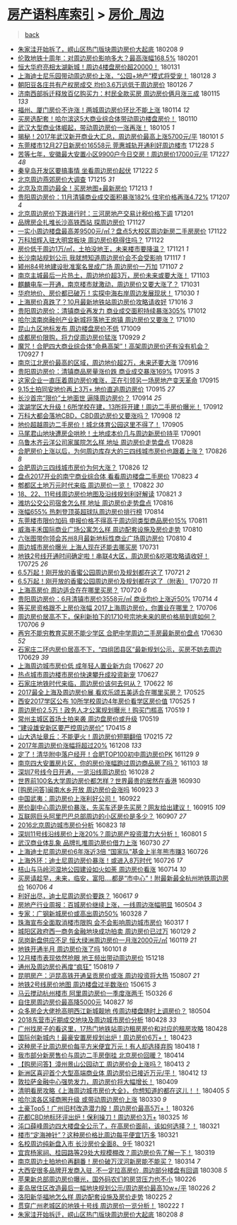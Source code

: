[房产语料库索引](../../README.md)  > [房价_周边](房价_周边.md)
====
> [back](../README.md)

- [朱家洼开始拆了，崂山区热门版块周边房价大起底](http://jkwz.applinzi.com/ittc/7067774830126826502.html#%E6%9C%B1%E5%AE%B6%E6%B4%BC%E5%BC%80%E5%A7%8B%E6%8B%86%E4%BA%86%EF%BC%8C%E5%B4%82%E5%B1%B1%E5%8C%BA%E7%83%AD%E9%97%A8%E7%89%88%E5%9D%97%E5%91%A8%E8%BE%B9%E6%88%BF%E4%BB%B7%E5%A4%A7%E8%B5%B7%E5%BA%95) 180208 *9* 
- [伦敦地铁十周年：对周边房价影响多大？最高涨幅168.5%](http://jkwz.applinzi.com/ittc/7065182352949380107.html#%E4%BC%A6%E6%95%A6%E5%9C%B0%E9%93%81%E5%8D%81%E5%91%A8%E5%B9%B4%EF%BC%9A%E5%AF%B9%E5%91%A8%E8%BE%B9%E6%88%BF%E4%BB%B7%E5%BD%B1%E5%93%8D%E5%A4%9A%E5%A4%A7%EF%BC%9F%E6%9C%80%E9%AB%98%E6%B6%A8%E5%B9%85168.5%25) 180201  
- [恒大华府亮相太湖新城！周边4楼盘房价超20000！](http://jkwz.applinzi.com/ittc/7064641438124344331.html#%E6%81%92%E5%A4%A7%E5%8D%8E%E5%BA%9C%E4%BA%AE%E7%9B%B8%E5%A4%AA%E6%B9%96%E6%96%B0%E5%9F%8E%EF%BC%81%E5%91%A8%E8%BE%B94%E6%A5%BC%E7%9B%98%E6%88%BF%E4%BB%B7%E8%B6%8520000%EF%BC%81) 180131  
- [上海迪士尼乐园带动周边房价上涨，“公园+地产”模式将受宠！](http://jkwz.applinzi.com/ittc/7063367913564537863.html#%E4%B8%8A%E6%B5%B7%E8%BF%AA%E5%A3%AB%E5%B0%BC%E4%B9%90%E5%9B%AD%E5%B8%A6%E5%8A%A8%E5%91%A8%E8%BE%B9%E6%88%BF%E4%BB%B7%E4%B8%8A%E6%B6%A8%EF%BC%8C%E2%80%9C%E5%85%AC%E5%9B%AD%2B%E5%9C%B0%E4%BA%A7%E2%80%9D%E6%A8%A1%E5%BC%8F%E5%B0%86%E5%8F%97%E5%AE%A0%EF%BC%81) 180128 *3* 
- [朝阳豆各庄共有产权房成交 均价3.6万远低于周边房价](http://jkwz.applinzi.com/ittc/7062826418608538630.html#%E6%9C%9D%E9%98%B3%E8%B1%86%E5%90%84%E5%BA%84%E5%85%B1%E6%9C%89%E4%BA%A7%E6%9D%83%E6%88%BF%E6%88%90%E4%BA%A4+%E5%9D%87%E4%BB%B73.6%E4%B8%87%E8%BF%9C%E4%BD%8E%E4%BA%8E%E5%91%A8%E8%BE%B9%E6%88%BF%E4%BB%B7) 180126 *7* 
- [济南西部拆迁释放百亿购买力：村民全款买房 周边房价俩月涨三成](http://jkwz.applinzi.com/ittc/7058826065428874246.html#%E6%B5%8E%E5%8D%97%E8%A5%BF%E9%83%A8%E6%8B%86%E8%BF%81%E9%87%8A%E6%94%BE%E7%99%BE%E4%BA%BF%E8%B4%AD%E4%B9%B0%E5%8A%9B%EF%BC%9A%E6%9D%91%E6%B0%91%E5%85%A8%E6%AC%BE%E4%B9%B0%E6%88%BF+%E5%91%A8%E8%BE%B9%E6%88%BF%E4%BB%B7%E4%BF%A9%E6%9C%88%E6%B6%A8%E4%B8%89%E6%88%90) 180115 *133* 
- [福州、厦门房价不许涨！两城周边房价环比不能上涨](http://jkwz.applinzi.com/ittc/7058358477380912135.html#%E7%A6%8F%E5%B7%9E%E3%80%81%E5%8E%A6%E9%97%A8%E6%88%BF%E4%BB%B7%E4%B8%8D%E8%AE%B8%E6%B6%A8%EF%BC%81%E4%B8%A4%E5%9F%8E%E5%91%A8%E8%BE%B9%E6%88%BF%E4%BB%B7%E7%8E%AF%E6%AF%94%E4%B8%8D%E8%83%BD%E4%B8%8A%E6%B6%A8) 180114 *12* 
- [买房选配套！哈尔滨这5大商业综合体带动周边楼盘房价！](http://jkwz.applinzi.com/ittc/7056864256081789959.html#%E4%B9%B0%E6%88%BF%E9%80%89%E9%85%8D%E5%A5%97%EF%BC%81%E5%93%88%E5%B0%94%E6%BB%A8%E8%BF%995%E5%A4%A7%E5%95%86%E4%B8%9A%E7%BB%BC%E5%90%88%E4%BD%93%E5%B8%A6%E5%8A%A8%E5%91%A8%E8%BE%B9%E6%A5%BC%E7%9B%98%E6%88%BF%E4%BB%B7%EF%BC%81) 180110  
- [武汉大型商业体崛起，带动周边房价一涨再涨！](http://jkwz.applinzi.com/ittc/7055108468782924810.html#%E6%AD%A6%E6%B1%89%E5%A4%A7%E5%9E%8B%E5%95%86%E4%B8%9A%E4%BD%93%E5%B4%9B%E8%B5%B7%EF%BC%8C%E5%B8%A6%E5%8A%A8%E5%91%A8%E8%BE%B9%E6%88%BF%E4%BB%B7%E4%B8%80%E6%B6%A8%E5%86%8D%E6%B6%A8%EF%BC%81) 180105 *1* 
- [揭秘！2017年武汉新开商业大汇总，周边房价最高上涨5700元/平](http://jkwz.applinzi.com/ittc/7053570187691820049.html#%E6%8F%AD%E7%A7%98%EF%BC%812017%E5%B9%B4%E6%AD%A6%E6%B1%89%E6%96%B0%E5%BC%80%E5%95%86%E4%B8%9A%E5%A4%A7%E6%B1%87%E6%80%BB%EF%BC%8C%E5%91%A8%E8%BE%B9%E6%88%BF%E4%BB%B7%E6%9C%80%E9%AB%98%E4%B8%8A%E6%B6%A85700%E5%85%83%2F%E5%B9%B3) 180101 *5* 
- [东莞楼市12月27日新房价16558元 莞惠城轨开通利好周边楼市](http://jkwz.applinzi.com/ittc/7052133119535088657.html#%E4%B8%9C%E8%8E%9E%E6%A5%BC%E5%B8%8212%E6%9C%8827%E6%97%A5%E6%96%B0%E6%88%BF%E4%BB%B716558%E5%85%83+%E8%8E%9E%E6%83%A0%E5%9F%8E%E8%BD%A8%E5%BC%80%E9%80%9A%E5%88%A9%E5%A5%BD%E5%91%A8%E8%BE%B9%E6%A5%BC%E5%B8%82) 171228 *5* 
- [苦等七年，安徽最大安置小区9900户今日交房！周边房价17000元/平](http://jkwz.applinzi.com/ittc/7051679584615924752.html#%E8%8B%A6%E7%AD%89%E4%B8%83%E5%B9%B4%EF%BC%8C%E5%AE%89%E5%BE%BD%E6%9C%80%E5%A4%A7%E5%AE%89%E7%BD%AE%E5%B0%8F%E5%8C%BA9900%E6%88%B7%E4%BB%8A%E6%97%A5%E4%BA%A4%E6%88%BF%EF%BC%81%E5%91%A8%E8%BE%B9%E6%88%BF%E4%BB%B717000%E5%85%83%2F%E5%B9%B3) 171227 *48* 
- [秦皇岛开发区要搞事情 坐看周边房价起伏](http://jkwz.applinzi.com/ittc/7049792211649053712.html#%E7%A7%A6%E7%9A%87%E5%B2%9B%E5%BC%80%E5%8F%91%E5%8C%BA%E8%A6%81%E6%90%9E%E4%BA%8B%E6%83%85+%E5%9D%90%E7%9C%8B%E5%91%A8%E8%BE%B9%E6%88%BF%E4%BB%B7%E8%B5%B7%E4%BC%8F) 171222 *5* 
- [北京周边燕郊房价大调查](http://jkwz.applinzi.com/ittc/7047398519399253009.html#%E5%8C%97%E4%BA%AC%E5%91%A8%E8%BE%B9%E7%87%95%E9%83%8A%E6%88%BF%E4%BB%B7%E5%A4%A7%E8%B0%83%E6%9F%A5) 171215 *31* 
- [北京及京周边最全！买房地图+最新房价](http://jkwz.applinzi.com/ittc/7046515519664948241.html#%E5%8C%97%E4%BA%AC%E5%8F%8A%E4%BA%AC%E5%91%A8%E8%BE%B9%E6%9C%80%E5%85%A8%EF%BC%81%E4%B9%B0%E6%88%BF%E5%9C%B0%E5%9B%BE%2B%E6%9C%80%E6%96%B0%E6%88%BF%E4%BB%B7) 171213 *1* 
- [贵阳周边房价：11月清镇商业成交面积暴涨182% 住宅价格再涨4.72%](http://jkwz.applinzi.com/ittc/7044366101201290257.html#%E8%B4%B5%E9%98%B3%E5%91%A8%E8%BE%B9%E6%88%BF%E4%BB%B7%EF%BC%9A11%E6%9C%88%E6%B8%85%E9%95%87%E5%95%86%E4%B8%9A%E6%88%90%E4%BA%A4%E9%9D%A2%E7%A7%AF%E6%9A%B4%E6%B6%A8182%25+%E4%BD%8F%E5%AE%85%E4%BB%B7%E6%A0%BC%E5%86%8D%E6%B6%A84.72%25) 171207 *4* 
- [北京周边房价下跌进行时：三河房地产交易计税价格下调](http://jkwz.applinzi.com/ittc/7042162800036676625.html#%E5%8C%97%E4%BA%AC%E5%91%A8%E8%BE%B9%E6%88%BF%E4%BB%B7%E4%B8%8B%E8%B7%8C%E8%BF%9B%E8%A1%8C%E6%97%B6%EF%BC%9A%E4%B8%89%E6%B2%B3%E6%88%BF%E5%9C%B0%E4%BA%A7%E4%BA%A4%E6%98%93%E8%AE%A1%E7%A8%8E%E4%BB%B7%E6%A0%BC%E4%B8%8B%E8%B0%83) 171201  
- [品牌房企扎堆长沙高铁西站 探周边房价](http://jkwz.applinzi.com/ittc/7040404806223528976.html#%E5%93%81%E7%89%8C%E6%88%BF%E4%BC%81%E6%89%8E%E5%A0%86%E9%95%BF%E6%B2%99%E9%AB%98%E9%93%81%E8%A5%BF%E7%AB%99+%E6%8E%A2%E5%91%A8%E8%BE%B9%E6%88%BF%E4%BB%B7) 171127  
- [一实小周边楼盘最高差9500元/㎡？盘点5大校区周边新房二手房房价](http://jkwz.applinzi.com/ittc/7038685622217212945.html#%E4%B8%80%E5%AE%9E%E5%B0%8F%E5%91%A8%E8%BE%B9%E6%A5%BC%E7%9B%98%E6%9C%80%E9%AB%98%E5%B7%AE9500%E5%85%83%2F%E3%8E%A1%EF%BC%9F%E7%9B%98%E7%82%B95%E5%A4%A7%E6%A0%A1%E5%8C%BA%E5%91%A8%E8%BE%B9%E6%96%B0%E6%88%BF%E4%BA%8C%E6%89%8B%E6%88%BF%E6%88%BF%E4%BB%B7) 171122  
- [万科旭辉入驻大明宫板块 周边房价稳得住吗？](http://jkwz.applinzi.com/ittc/7038550114015118353.html#%E4%B8%87%E7%A7%91%E6%97%AD%E8%BE%89%E5%85%A5%E9%A9%BB%E5%A4%A7%E6%98%8E%E5%AE%AB%E6%9D%BF%E5%9D%97+%E5%91%A8%E8%BE%B9%E6%88%BF%E4%BB%B7%E7%A8%B3%E5%BE%97%E4%BD%8F%E5%90%97%EF%BC%9F) 171122  
- [房价低于周边1万/㎡，土拍没地王，未来楼市要降温？](http://jkwz.applinzi.com/ittc/7038333739883562000.html#%E6%88%BF%E4%BB%B7%E4%BD%8E%E4%BA%8E%E5%91%A8%E8%BE%B91%E4%B8%87%2F%E3%8E%A1%EF%BC%8C%E5%9C%9F%E6%8B%8D%E6%B2%A1%E5%9C%B0%E7%8E%8B%EF%BC%8C%E6%9C%AA%E6%9D%A5%E6%A5%BC%E5%B8%82%E8%A6%81%E9%99%8D%E6%B8%A9%EF%BC%9F) 171121 *1* 
- [长沙南站规划公示 我就想知道周边房价会不会受影响](http://jkwz.applinzi.com/ittc/7036935101374530576.html#%E9%95%BF%E6%B2%99%E5%8D%97%E7%AB%99%E8%A7%84%E5%88%92%E5%85%AC%E7%A4%BA+%E6%88%91%E5%B0%B1%E6%83%B3%E7%9F%A5%E9%81%93%E5%91%A8%E8%BE%B9%E6%88%BF%E4%BB%B7%E4%BC%9A%E4%B8%8D%E4%BC%9A%E5%8F%97%E5%BD%B1%E5%93%8D) 171117 *1* 
- [颍州84号地建设批准案名昱成广场 周边房价一万加](http://jkwz.applinzi.com/ittc/7033124498927256593.html#%E9%A2%8D%E5%B7%9E84%E5%8F%B7%E5%9C%B0%E5%BB%BA%E8%AE%BE%E6%89%B9%E5%87%86%E6%A1%88%E5%90%8D%E6%98%B1%E6%88%90%E5%B9%BF%E5%9C%BA+%E5%91%A8%E8%BE%B9%E6%88%BF%E4%BB%B7%E4%B8%80%E4%B8%87%E5%8A%A0) 171107 *2* 
- [南京主城最后一片热土，周边地价超3万，房价未来或要大涨！](http://jkwz.applinzi.com/ittc/7031387854507344912.html#%E5%8D%97%E4%BA%AC%E4%B8%BB%E5%9F%8E%E6%9C%80%E5%90%8E%E4%B8%80%E7%89%87%E7%83%AD%E5%9C%9F%EF%BC%8C%E5%91%A8%E8%BE%B9%E5%9C%B0%E4%BB%B7%E8%B6%853%E4%B8%87%EF%BC%8C%E6%88%BF%E4%BB%B7%E6%9C%AA%E6%9D%A5%E6%88%96%E8%A6%81%E5%A4%A7%E6%B6%A8%EF%BC%81) 171103  
- [麒麟电车一开通，南京楼市就激动，周边房价又要大涨了？](http://jkwz.applinzi.com/ittc/7030554858258695184.html#%E9%BA%92%E9%BA%9F%E7%94%B5%E8%BD%A6%E4%B8%80%E5%BC%80%E9%80%9A%EF%BC%8C%E5%8D%97%E4%BA%AC%E6%A5%BC%E5%B8%82%E5%B0%B1%E6%BF%80%E5%8A%A8%EF%BC%8C%E5%91%A8%E8%BE%B9%E6%88%BF%E4%BB%B7%E5%8F%88%E8%A6%81%E5%A4%A7%E6%B6%A8%E4%BA%86%EF%BC%9F) 171031  
- [华府地价、房价都已破万！实探中海右岸周边发展现状！](http://jkwz.applinzi.com/ittc/7030326661243995152.html#%E5%8D%8E%E5%BA%9C%E5%9C%B0%E4%BB%B7%E3%80%81%E6%88%BF%E4%BB%B7%E9%83%BD%E5%B7%B2%E7%A0%B4%E4%B8%87%EF%BC%81%E5%AE%9E%E6%8E%A2%E4%B8%AD%E6%B5%B7%E5%8F%B3%E5%B2%B8%E5%91%A8%E8%BE%B9%E5%8F%91%E5%B1%95%E7%8E%B0%E7%8A%B6%EF%BC%81) 171030 *1* 
- [上海房价真跌了？10月最新地铁站周边房价攻略请收好](http://jkwz.applinzi.com/ittc/7025015584717276176.html#%E4%B8%8A%E6%B5%B7%E6%88%BF%E4%BB%B7%E7%9C%9F%E8%B7%8C%E4%BA%86%EF%BC%9F10%E6%9C%88%E6%9C%80%E6%96%B0%E5%9C%B0%E9%93%81%E7%AB%99%E5%91%A8%E8%BE%B9%E6%88%BF%E4%BB%B7%E6%94%BB%E7%95%A5%E8%AF%B7%E6%94%B6%E5%A5%BD) 171016 *3* 
- [贵阳周边房价：清镇商业再发力 商业成交面积持续暴涨305%](http://jkwz.applinzi.com/ittc/7023590643069355025.html#%E8%B4%B5%E9%98%B3%E5%91%A8%E8%BE%B9%E6%88%BF%E4%BB%B7%EF%BC%9A%E6%B8%85%E9%95%87%E5%95%86%E4%B8%9A%E5%86%8D%E5%8F%91%E5%8A%9B+%E5%95%86%E4%B8%9A%E6%88%90%E4%BA%A4%E9%9D%A2%E7%A7%AF%E6%8C%81%E7%BB%AD%E6%9A%B4%E6%B6%A8305%25) 171012  
- [哈尔滨南岗融创产业新城将落地王岗镇 周边房价又要涨？](http://jkwz.applinzi.com/ittc/7022701353187673105.html#%E5%93%88%E5%B0%94%E6%BB%A8%E5%8D%97%E5%B2%97%E8%9E%8D%E5%88%9B%E4%BA%A7%E4%B8%9A%E6%96%B0%E5%9F%8E%E5%B0%86%E8%90%BD%E5%9C%B0%E7%8E%8B%E5%B2%97%E9%95%87+%E5%91%A8%E8%BE%B9%E6%88%BF%E4%BB%B7%E5%8F%88%E8%A6%81%E6%B6%A8%EF%BC%9F) 171010  
- [昆山九区地标发布 周边楼盘房价不低](http://jkwz.applinzi.com/ittc/7022381592323032081.html#%E6%98%86%E5%B1%B1%E4%B9%9D%E5%8C%BA%E5%9C%B0%E6%A0%87%E5%8F%91%E5%B8%83+%E5%91%A8%E8%BE%B9%E6%A5%BC%E7%9B%98%E6%88%BF%E4%BB%B7%E4%B8%8D%E4%BD%8E) 171009  
- [成都房价限购，将力促周边房价猛涨](http://jkwz.applinzi.com/ittc/7018730683114193937.html#%E6%88%90%E9%83%BD%E6%88%BF%E4%BB%B7%E9%99%90%E8%B4%AD%EF%BC%8C%E5%B0%86%E5%8A%9B%E4%BF%83%E5%91%A8%E8%BE%B9%E6%88%BF%E4%BB%B7%E7%8C%9B%E6%B6%A8) 170929 *2* 
- [魔咒！合肥四大商业综合体“命悬高架”！高架周边房价还有没有机会？](http://jkwz.applinzi.com/ittc/7017930069803271185.html#%E9%AD%94%E5%92%92%EF%BC%81%E5%90%88%E8%82%A5%E5%9B%9B%E5%A4%A7%E5%95%86%E4%B8%9A%E7%BB%BC%E5%90%88%E4%BD%93%E2%80%9C%E5%91%BD%E6%82%AC%E9%AB%98%E6%9E%B6%E2%80%9D%EF%BC%81%E9%AB%98%E6%9E%B6%E5%91%A8%E8%BE%B9%E6%88%BF%E4%BB%B7%E8%BF%98%E6%9C%89%E6%B2%A1%E6%9C%89%E6%9C%BA%E4%BC%9A%EF%BC%9F) 170927 *1* 
- [南京江北房价最高的区域，周边地价超2万，未来还要大涨](http://jkwz.applinzi.com/ittc/7013230225813668625.html#%E5%8D%97%E4%BA%AC%E6%B1%9F%E5%8C%97%E6%88%BF%E4%BB%B7%E6%9C%80%E9%AB%98%E7%9A%84%E5%8C%BA%E5%9F%9F%EF%BC%8C%E5%91%A8%E8%BE%B9%E5%9C%B0%E4%BB%B7%E8%B6%852%E4%B8%87%EF%BC%8C%E6%9C%AA%E6%9D%A5%E8%BF%98%E8%A6%81%E5%A4%A7%E6%B6%A8) 170916  
- [贵阳周边房价：清镇商品房量涨价跌 商业成交暴涨169%](http://jkwz.applinzi.com/ittc/7013581913711969297.html#%E8%B4%B5%E9%98%B3%E5%91%A8%E8%BE%B9%E6%88%BF%E4%BB%B7%EF%BC%9A%E6%B8%85%E9%95%87%E5%95%86%E5%93%81%E6%88%BF%E9%87%8F%E6%B6%A8%E4%BB%B7%E8%B7%8C+%E5%95%86%E4%B8%9A%E6%88%90%E4%BA%A4%E6%9A%B4%E6%B6%A8169%25) 170915 *3* 
- [这家企业一直压着周边房价难涨，正在引领另一场房地产变天革命](http://jkwz.applinzi.com/ittc/7013568582418694928.html#%E8%BF%99%E5%AE%B6%E4%BC%81%E4%B8%9A%E4%B8%80%E7%9B%B4%E5%8E%8B%E7%9D%80%E5%91%A8%E8%BE%B9%E6%88%BF%E4%BB%B7%E9%9A%BE%E6%B6%A8%EF%BC%8C%E6%AD%A3%E5%9C%A8%E5%BC%95%E9%A2%86%E5%8F%A6%E4%B8%80%E5%9C%BA%E6%88%BF%E5%9C%B0%E4%BA%A7%E5%8F%98%E5%A4%A9%E9%9D%A9%E5%91%BD) 170915  
- [9.15土拍同安地价再上3万+ 地价直追周边房价](http://jkwz.applinzi.com/ittc/7013489126530352144.html#9.15%E5%9C%9F%E6%8B%8D%E5%90%8C%E5%AE%89%E5%9C%B0%E4%BB%B7%E5%86%8D%E4%B8%8A3%E4%B8%87%2B+%E5%9C%B0%E4%BB%B7%E7%9B%B4%E8%BF%BD%E5%91%A8%E8%BE%B9%E6%88%BF%E4%BB%B7) 170915 *27* 
- [长沙首宗“限价”土地面世 逼降周边房价？](http://jkwz.applinzi.com/ittc/7013111870343611408.html#%E9%95%BF%E6%B2%99%E9%A6%96%E5%AE%97%E2%80%9C%E9%99%90%E4%BB%B7%E2%80%9D%E5%9C%9F%E5%9C%B0%E9%9D%A2%E4%B8%96+%E9%80%BC%E9%99%8D%E5%91%A8%E8%BE%B9%E6%88%BF%E4%BB%B7%EF%BC%9F) 170914 *25* 
- [滨湖学区大升级！6所学校在建，13所将开建！周边二手房价曝光！](http://jkwz.applinzi.com/ittc/7012536863016092432.html#%E6%BB%A8%E6%B9%96%E5%AD%A6%E5%8C%BA%E5%A4%A7%E5%8D%87%E7%BA%A7%EF%BC%816%E6%89%80%E5%AD%A6%E6%A0%A1%E5%9C%A8%E5%BB%BA%EF%BC%8C13%E6%89%80%E5%B0%86%E5%BC%80%E5%BB%BA%EF%BC%81%E5%91%A8%E8%BE%B9%E4%BA%8C%E6%89%8B%E6%88%BF%E4%BB%B7%E6%9B%9D%E5%85%89%EF%BC%81) 170912  
- [万科大都会落地CBD，CBD周边房价又要涨吗？](http://jkwz.applinzi.com/ittc/7010857582003225617.html#%E4%B8%87%E7%A7%91%E5%A4%A7%E9%83%BD%E4%BC%9A%E8%90%BD%E5%9C%B0CBD%EF%BC%8CCBD%E5%91%A8%E8%BE%B9%E6%88%BF%E4%BB%B7%E5%8F%88%E8%A6%81%E6%B6%A8%E5%90%97%EF%BC%9F) 170908 *12* 
- [地价超越周边二手房价！城北体育公园这里不得了！](http://jkwz.applinzi.com/ittc/7009771796746994705.html#%E5%9C%B0%E4%BB%B7%E8%B6%85%E8%B6%8A%E5%91%A8%E8%BE%B9%E4%BA%8C%E6%89%8B%E6%88%BF%E4%BB%B7%EF%BC%81%E5%9F%8E%E5%8C%97%E4%BD%93%E8%82%B2%E5%85%AC%E5%9B%AD%E8%BF%99%E9%87%8C%E4%B8%8D%E5%BE%97%E4%BA%86%EF%BC%81) 170905  
- [马尾君山地块遭房企哄抢！土地成本价几与周边新房价持平](http://jkwz.applinzi.com/ittc/7008369873292624912.html#%E9%A9%AC%E5%B0%BE%E5%90%9B%E5%B1%B1%E5%9C%B0%E5%9D%97%E9%81%AD%E6%88%BF%E4%BC%81%E5%93%84%E6%8A%A2%EF%BC%81%E5%9C%9F%E5%9C%B0%E6%88%90%E6%9C%AC%E4%BB%B7%E5%87%A0%E4%B8%8E%E5%91%A8%E8%BE%B9%E6%96%B0%E6%88%BF%E4%BB%B7%E6%8C%81%E5%B9%B3) 170901  
- [乌鲁木齐云洋公司家属院怎么样 地址 周边房价走势盘点](http://jkwz.applinzi.com/ittc/7006782693340349457.html#%E4%B9%8C%E9%B2%81%E6%9C%A8%E9%BD%90%E4%BA%91%E6%B4%8B%E5%85%AC%E5%8F%B8%E5%AE%B6%E5%B1%9E%E9%99%A2%E6%80%8E%E4%B9%88%E6%A0%B7+%E5%9C%B0%E5%9D%80+%E5%91%A8%E8%BE%B9%E6%88%BF%E4%BB%B7%E8%B5%B0%E5%8A%BF%E7%9B%98%E7%82%B9) 170828  
- [合肥房价上涨以后，为何周边库存大的三四线城市房价也跟着上涨？](http://jkwz.applinzi.com/ittc/7006155232265110545.html#%E5%90%88%E8%82%A5%E6%88%BF%E4%BB%B7%E4%B8%8A%E6%B6%A8%E4%BB%A5%E5%90%8E%EF%BC%8C%E4%B8%BA%E4%BD%95%E5%91%A8%E8%BE%B9%E5%BA%93%E5%AD%98%E5%A4%A7%E7%9A%84%E4%B8%89%E5%9B%9B%E7%BA%BF%E5%9F%8E%E5%B8%82%E6%88%BF%E4%BB%B7%E4%B9%9F%E8%B7%9F%E7%9D%80%E4%B8%8A%E6%B6%A8%EF%BC%9F) 170826 *8* 
- [合肥周边三四线城市房价为何大涨？](http://jkwz.applinzi.com/ittc/7006155232223167505.html#%E5%90%88%E8%82%A5%E5%91%A8%E8%BE%B9%E4%B8%89%E5%9B%9B%E7%BA%BF%E5%9F%8E%E5%B8%82%E6%88%BF%E4%BB%B7%E4%B8%BA%E4%BD%95%E5%A4%A7%E6%B6%A8%EF%BC%9F) 170826 *12* 
- [盘点2017开业的南宁商业综合体 看看周边楼盘二手房价](http://jkwz.applinzi.com/ittc/7005038913331397648.html#%E7%9B%98%E7%82%B92017%E5%BC%80%E4%B8%9A%E7%9A%84%E5%8D%97%E5%AE%81%E5%95%86%E4%B8%9A%E7%BB%BC%E5%90%88%E4%BD%93+%E7%9C%8B%E7%9C%8B%E5%91%A8%E8%BE%B9%E6%A5%BC%E7%9B%98%E4%BA%8C%E6%89%8B%E6%88%BF%E4%BB%B7) 170823 *4* 
- [郫都区土地万元时代来临 周边房价一览！](http://jkwz.applinzi.com/ittc/7004653666240562193.html#%E9%83%AB%E9%83%BD%E5%8C%BA%E5%9C%9F%E5%9C%B0%E4%B8%87%E5%85%83%E6%97%B6%E4%BB%A3%E6%9D%A5%E4%B8%B4+%E5%91%A8%E8%BE%B9%E6%88%BF%E4%BB%B7%E4%B8%80%E8%A7%88%EF%BC%81) 170822 *30* 
- [18、22、11号线周边房价地图及沿线规划利好解读](http://jkwz.applinzi.com/ittc/7004187730362500112.html#18%E3%80%8122%E3%80%8111%E5%8F%B7%E7%BA%BF%E5%91%A8%E8%BE%B9%E6%88%BF%E4%BB%B7%E5%9C%B0%E5%9B%BE%E5%8F%8A%E6%B2%BF%E7%BA%BF%E8%A7%84%E5%88%92%E5%88%A9%E5%A5%BD%E8%A7%A3%E8%AF%BB) 170821 *3* 
- [潍坊公交公司宿舍怎么样 地址 周边房价走势盘点](http://jkwz.applinzi.com/ittc/7002426840881562641.html#%E6%BD%8D%E5%9D%8A%E5%85%AC%E4%BA%A4%E5%85%AC%E5%8F%B8%E5%AE%BF%E8%88%8D%E6%80%8E%E4%B9%88%E6%A0%B7+%E5%9C%B0%E5%9D%80+%E5%91%A8%E8%BE%B9%E6%88%BF%E4%BB%B7%E8%B5%B0%E5%8A%BF%E7%9B%98%E7%82%B9) 170816  
- [涨幅655% 热刺登顶英超球队周边房价排行榜](http://jkwz.applinzi.com/ittc/7001749638397559825.html#%E6%B6%A8%E5%B9%85655%25+%E7%83%AD%E5%88%BA%E7%99%BB%E9%A1%B6%E8%8B%B1%E8%B6%85%E7%90%83%E9%98%9F%E5%91%A8%E8%BE%B9%E6%88%BF%E4%BB%B7%E6%8E%92%E8%A1%8C%E6%A6%9C) 170814  
- [东莞楼市限价加码 申报价格不得高于周边同类型商品房价15%](http://jkwz.applinzi.com/ittc/7000572525069992977.html#%E4%B8%9C%E8%8E%9E%E6%A5%BC%E5%B8%82%E9%99%90%E4%BB%B7%E5%8A%A0%E7%A0%81+%E7%94%B3%E6%8A%A5%E4%BB%B7%E6%A0%BC%E4%B8%8D%E5%BE%97%E9%AB%98%E4%BA%8E%E5%91%A8%E8%BE%B9%E5%90%8C%E7%B1%BB%E5%9E%8B%E5%95%86%E5%93%81%E6%88%BF%E4%BB%B715%25) 170811  
- [威海丰禾国际商业广场公寓怎么样 周边配套设施及房价走势](http://jkwz.applinzi.com/ittc/7000104795745289233.html#%E5%A8%81%E6%B5%B7%E4%B8%B0%E7%A6%BE%E5%9B%BD%E9%99%85%E5%95%86%E4%B8%9A%E5%B9%BF%E5%9C%BA%E5%85%AC%E5%AF%93%E6%80%8E%E4%B9%88%E6%A0%B7+%E5%91%A8%E8%BE%B9%E9%85%8D%E5%A5%97%E8%AE%BE%E6%96%BD%E5%8F%8A%E6%88%BF%E4%BB%B7%E8%B5%B0%E5%8A%BF) 170810  
- [六张图带你领会苏州8月最新地标性商业广场周边房价](http://jkwz.applinzi.com/ittc/7000065016064377872.html#%E5%85%AD%E5%BC%A0%E5%9B%BE%E5%B8%A6%E4%BD%A0%E9%A2%86%E4%BC%9A%E8%8B%8F%E5%B7%9E8%E6%9C%88%E6%9C%80%E6%96%B0%E5%9C%B0%E6%A0%87%E6%80%A7%E5%95%86%E4%B8%9A%E5%B9%BF%E5%9C%BA%E5%91%A8%E8%BE%B9%E6%88%BF%E4%BB%B7) 170810 *4* 
- [周边城市房价曝光 上海人现在还能去哪买房](http://jkwz.applinzi.com/ittc/6996393682172118032.html#%E5%91%A8%E8%BE%B9%E5%9F%8E%E5%B8%82%E6%88%BF%E4%BB%B7%E6%9B%9D%E5%85%89+%E4%B8%8A%E6%B5%B7%E4%BA%BA%E7%8E%B0%E5%9C%A8%E8%BF%98%E8%83%BD%E5%8E%BB%E5%93%AA%E4%B9%B0%E6%88%BF) 170731  
- [地铁2号线开通时间确定啦！串联4大区，周边房价&amp;吃喝攻略请收好！](http://jkwz.applinzi.com/ittc/6994237754148652048.html#%E5%9C%B0%E9%93%812%E5%8F%B7%E7%BA%BF%E5%BC%80%E9%80%9A%E6%97%B6%E9%97%B4%E7%A1%AE%E5%AE%9A%E5%95%A6%EF%BC%81%E4%B8%B2%E8%81%944%E5%A4%A7%E5%8C%BA%EF%BC%8C%E5%91%A8%E8%BE%B9%E6%88%BF%E4%BB%B7%26amp%3B%E5%90%83%E5%96%9D%E6%94%BB%E7%95%A5%E8%AF%B7%E6%94%B6%E5%A5%BD%EF%BC%81) 170725 *26* 
- [6.5万起！刚开放的香蜜公园周边房价及规划都在这了](http://jkwz.applinzi.com/ittc/6992648719303181329.html#6.5%E4%B8%87%E8%B5%B7%EF%BC%81%E5%88%9A%E5%BC%80%E6%94%BE%E7%9A%84%E9%A6%99%E8%9C%9C%E5%85%AC%E5%9B%AD%E5%91%A8%E8%BE%B9%E6%88%BF%E4%BB%B7%E5%8F%8A%E8%A7%84%E5%88%92%E9%83%BD%E5%9C%A8%E8%BF%99%E4%BA%86) 170721 *2* 
- [6.5万起！刚开放的香蜜公园周边房价及规划都在这了（附表）](http://jkwz.applinzi.com/ittc/6992410234621264912.html#6.5%E4%B8%87%E8%B5%B7%EF%BC%81%E5%88%9A%E5%BC%80%E6%94%BE%E7%9A%84%E9%A6%99%E8%9C%9C%E5%85%AC%E5%9B%AD%E5%91%A8%E8%BE%B9%E6%88%BF%E4%BB%B7%E5%8F%8A%E8%A7%84%E5%88%92%E9%83%BD%E5%9C%A8%E8%BF%99%E4%BA%86%EF%BC%88%E9%99%84%E8%A1%A8%EF%BC%89) 170720 *11* 
- [上海高房价 周边适合在在哪里买房？](http://jkwz.applinzi.com/ittc/6992388991507498000.html#%E4%B8%8A%E6%B5%B7%E9%AB%98%E6%88%BF%E4%BB%B7+%E5%91%A8%E8%BE%B9%E9%80%82%E5%90%88%E5%9C%A8%E5%9C%A8%E5%93%AA%E9%87%8C%E4%B9%B0%E6%88%BF%EF%BC%9F) 170720 *6* 
- [贵阳周边房价：6月清镇市房价3558元/㎡ 商业均价上涨近50%](http://jkwz.applinzi.com/ittc/6990202284326519825.html#%E8%B4%B5%E9%98%B3%E5%91%A8%E8%BE%B9%E6%88%BF%E4%BB%B7%EF%BC%9A6%E6%9C%88%E6%B8%85%E9%95%87%E5%B8%82%E6%88%BF%E4%BB%B73558%E5%85%83%2F%E3%8E%A1+%E5%95%86%E4%B8%9A%E5%9D%87%E4%BB%B7%E4%B8%8A%E6%B6%A8%E8%BF%9150%25) 170714 *4* 
- [等买房资格跟不上房价涨幅 2017上海周边房价，你置业在哪里？](http://jkwz.applinzi.com/ittc/6987205598650041348.html#%E7%AD%89%E4%B9%B0%E6%88%BF%E8%B5%84%E6%A0%BC%E8%B7%9F%E4%B8%8D%E4%B8%8A%E6%88%BF%E4%BB%B7%E6%B6%A8%E5%B9%85+2017%E4%B8%8A%E6%B5%B7%E5%91%A8%E8%BE%B9%E6%88%BF%E4%BB%B7%EF%BC%8C%E4%BD%A0%E7%BD%AE%E4%B8%9A%E5%9C%A8%E5%93%AA%E9%87%8C%EF%BC%9F) 170706  
- [周边房价居高不下，保利新拍下的1710号宗地未来的房价格局到底如何？](http://jkwz.applinzi.com/ittc/6987144083284689925.html#%E5%91%A8%E8%BE%B9%E6%88%BF%E4%BB%B7%E5%B1%85%E9%AB%98%E4%B8%8D%E4%B8%8B%EF%BC%8C%E4%BF%9D%E5%88%A9%E6%96%B0%E6%8B%8D%E4%B8%8B%E7%9A%841710%E5%8F%B7%E5%AE%97%E5%9C%B0%E6%9C%AA%E6%9D%A5%E7%9A%84%E6%88%BF%E4%BB%B7%E6%A0%BC%E5%B1%80%E5%88%B0%E5%BA%95%E5%A6%82%E4%BD%95%EF%BC%9F) 170706 *9* 
- [再穷不能穷教育买房不能少学区 合肥中学周边二手房最新房价盘点](http://jkwz.applinzi.com/ittc/6985007510061581317.html#%E5%86%8D%E7%A9%B7%E4%B8%8D%E8%83%BD%E7%A9%B7%E6%95%99%E8%82%B2%E4%B9%B0%E6%88%BF%E4%B8%8D%E8%83%BD%E5%B0%91%E5%AD%A6%E5%8C%BA+%E5%90%88%E8%82%A5%E4%B8%AD%E5%AD%A6%E5%91%A8%E8%BE%B9%E4%BA%8C%E6%89%8B%E6%88%BF%E6%9C%80%E6%96%B0%E6%88%BF%E4%BB%B7%E7%9B%98%E7%82%B9) 170630 *52* 
- [石家庄二环内房价居高不下，“四组团县区”最新规划公示，买房不妨去周边](http://jkwz.applinzi.com/ittc/6984524784367830020.html#%E7%9F%B3%E5%AE%B6%E5%BA%84%E4%BA%8C%E7%8E%AF%E5%86%85%E6%88%BF%E4%BB%B7%E5%B1%85%E9%AB%98%E4%B8%8D%E4%B8%8B%EF%BC%8C%E2%80%9C%E5%9B%9B%E7%BB%84%E5%9B%A2%E5%8E%BF%E5%8C%BA%E2%80%9D%E6%9C%80%E6%96%B0%E8%A7%84%E5%88%92%E5%85%AC%E7%A4%BA%EF%BC%8C%E4%B9%B0%E6%88%BF%E4%B8%8D%E5%A6%A8%E5%8E%BB%E5%91%A8%E8%BE%B9) 170629 *39* 
- [上海周边城市房价低 成年轻人置业新方向](http://jkwz.applinzi.com/ittc/6983875730604557316.html#%E4%B8%8A%E6%B5%B7%E5%91%A8%E8%BE%B9%E5%9F%8E%E5%B8%82%E6%88%BF%E4%BB%B7%E4%BD%8E+%E6%88%90%E5%B9%B4%E8%BD%BB%E4%BA%BA%E7%BD%AE%E4%B8%9A%E6%96%B0%E6%96%B9%E5%90%91) 170627 *20* 
- [热点城市周边楼市房价快速攀升成投资新宠](http://jkwz.applinzi.com/ittc/6983757404742108165.html#%E7%83%AD%E7%82%B9%E5%9F%8E%E5%B8%82%E5%91%A8%E8%BE%B9%E6%A5%BC%E5%B8%82%E6%88%BF%E4%BB%B7%E5%BF%AB%E9%80%9F%E6%94%80%E5%8D%87%E6%88%90%E6%8A%95%E8%B5%84%E6%96%B0%E5%AE%A0) 170627  
- [石家庄地铁时代来临，周边房价该何去何从？](http://jkwz.applinzi.com/ittc/6981920379151844357.html#%E7%9F%B3%E5%AE%B6%E5%BA%84%E5%9C%B0%E9%93%81%E6%97%B6%E4%BB%A3%E6%9D%A5%E4%B8%B4%EF%BC%8C%E5%91%A8%E8%BE%B9%E6%88%BF%E4%BB%B7%E8%AF%A5%E4%BD%95%E5%8E%BB%E4%BD%95%E4%BB%8E%EF%BC%9F) 170622 *16* 
- [2017最全上海及周边房价展 看欢乐颂五美适合在哪里买房？](http://jkwz.applinzi.com/ittc/6971565655026304004.html#2017%E6%9C%80%E5%85%A8%E4%B8%8A%E6%B5%B7%E5%8F%8A%E5%91%A8%E8%BE%B9%E6%88%BF%E4%BB%B7%E5%B1%95+%E7%9C%8B%E6%AC%A2%E4%B9%90%E9%A2%82%E4%BA%94%E7%BE%8E%E9%80%82%E5%90%88%E5%9C%A8%E5%93%AA%E9%87%8C%E4%B9%B0%E6%88%BF%EF%BC%9F) 170525  
- [西安2017学区公布 10所学校周边4年房价看学区房价值](http://jkwz.applinzi.com/ittc/6971527466119070724.html#%E8%A5%BF%E5%AE%892017%E5%AD%A6%E5%8C%BA%E5%85%AC%E5%B8%83+10%E6%89%80%E5%AD%A6%E6%A0%A1%E5%91%A8%E8%BE%B94%E5%B9%B4%E6%88%BF%E4%BB%B7%E7%9C%8B%E5%AD%A6%E5%8C%BA%E6%88%BF%E4%BB%B7%E5%80%BC) 170525 *1* 
- [周边房价2.5万！政务人才公寓规划曝光！购买门槛高](http://jkwz.applinzi.com/ittc/6969444984129324036.html#%E5%91%A8%E8%BE%B9%E6%88%BF%E4%BB%B72.5%E4%B8%87%EF%BC%81%E6%94%BF%E5%8A%A1%E4%BA%BA%E6%89%8D%E5%85%AC%E5%AF%93%E8%A7%84%E5%88%92%E6%9B%9D%E5%85%89%EF%BC%81%E8%B4%AD%E4%B9%B0%E9%97%A8%E6%A7%9B%E9%AB%98) 170519 *1* 
- [常州主城区首场土拍来袭 周边盘房价或升级](http://jkwz.applinzi.com/ittc/6969378569376498693.html#%E5%B8%B8%E5%B7%9E%E4%B8%BB%E5%9F%8E%E5%8C%BA%E9%A6%96%E5%9C%BA%E5%9C%9F%E6%8B%8D%E6%9D%A5%E8%A2%AD+%E5%91%A8%E8%BE%B9%E7%9B%98%E6%88%BF%E4%BB%B7%E6%88%96%E5%8D%87%E7%BA%A7) 170519  
- [“建设雄安新区要严控周边房价”](http://jkwz.applinzi.com/ittc/6956580337617470468.html#%E2%80%9C%E5%BB%BA%E8%AE%BE%E9%9B%84%E5%AE%89%E6%96%B0%E5%8C%BA%E8%A6%81%E4%B8%A5%E6%8E%A7%E5%91%A8%E8%BE%B9%E6%88%BF%E4%BB%B7%E2%80%9D) 170415 *8* 
- [山大选址章丘：不能更火！周边房价短期翻倍](http://jkwz.applinzi.com/ittc/6934942156665127941.html#%E5%B1%B1%E5%A4%A7%E9%80%89%E5%9D%80%E7%AB%A0%E4%B8%98%EF%BC%9A%E4%B8%8D%E8%83%BD%E6%9B%B4%E7%81%AB%EF%BC%81%E5%91%A8%E8%BE%B9%E6%88%BF%E4%BB%B7%E7%9F%AD%E6%9C%9F%E7%BF%BB%E5%80%8D) 170215 *72* 
- [2017年周边房价涨幅将超过20%](http://jkwz.applinzi.com/ittc/6909328321799521285.html#2017%E5%B9%B4%E5%91%A8%E8%BE%B9%E6%88%BF%E4%BB%B7%E6%B6%A8%E5%B9%85%E5%B0%86%E8%B6%85%E8%BF%8720%25) 161208 *133* 
- [定了！清华附中落户经开！合肥TOP100初中周边房价PK](http://jkwz.applinzi.com/ittc/6905997522450777093.html#%E5%AE%9A%E4%BA%86%EF%BC%81%E6%B8%85%E5%8D%8E%E9%99%84%E4%B8%AD%E8%90%BD%E6%88%B7%E7%BB%8F%E5%BC%80%EF%BC%81%E5%90%88%E8%82%A5TOP100%E5%88%9D%E4%B8%AD%E5%91%A8%E8%BE%B9%E6%88%BF%E4%BB%B7PK) 161129 *9* 
- [南京四大安置房片区，你的房价涨幅跑过周边商品房了吗？](http://jkwz.applinzi.com/ittc/6896195491544433668.html#%E5%8D%97%E4%BA%AC%E5%9B%9B%E5%A4%A7%E5%AE%89%E7%BD%AE%E6%88%BF%E7%89%87%E5%8C%BA%EF%BC%8C%E4%BD%A0%E7%9A%84%E6%88%BF%E4%BB%B7%E6%B6%A8%E5%B9%85%E8%B7%91%E8%BF%87%E5%91%A8%E8%BE%B9%E5%95%86%E5%93%81%E6%88%BF%E4%BA%86%E5%90%97%EF%BC%9F) 161103 *18* 
- [深圳7号线今日开通，一览沿线周边房价](http://jkwz.applinzi.com/ittc/6894067340831884292.html#%E6%B7%B1%E5%9C%B37%E5%8F%B7%E7%BA%BF%E4%BB%8A%E6%97%A5%E5%BC%80%E9%80%9A%EF%BC%8C%E4%B8%80%E8%A7%88%E6%B2%BF%E7%BA%BF%E5%91%A8%E8%BE%B9%E6%88%BF%E4%BB%B7) 161028 *2* 
- [世界前100名大学周边房价都怎样？世界最贵的居然在香港](http://jkwz.applinzi.com/ittc/6883445921618068485.html#%E4%B8%96%E7%95%8C%E5%89%8D100%E5%90%8D%E5%A4%A7%E5%AD%A6%E5%91%A8%E8%BE%B9%E6%88%BF%E4%BB%B7%E9%83%BD%E6%80%8E%E6%A0%B7%EF%BC%9F%E4%B8%96%E7%95%8C%E6%9C%80%E8%B4%B5%E7%9A%84%E5%B1%85%E7%84%B6%E5%9C%A8%E9%A6%99%E6%B8%AF) 160930  
- [[购房问答]闽南水乡开放 周边房价会涨吗](http://jkwz.applinzi.com/ittc/6881101983582258181.html#%5B%E8%B4%AD%E6%88%BF%E9%97%AE%E7%AD%94%5D%E9%97%BD%E5%8D%97%E6%B0%B4%E4%B9%A1%E5%BC%80%E6%94%BE+%E5%91%A8%E8%BE%B9%E6%88%BF%E4%BB%B7%E4%BC%9A%E6%B6%A8%E5%90%97) 160923 *3* 
- [中国武夷：周边房价上涨利好公司！](http://jkwz.applinzi.com/ittc/6880685650428298244.html#%E4%B8%AD%E5%9B%BD%E6%AD%A6%E5%A4%B7%EF%BC%9A%E5%91%A8%E8%BE%B9%E6%88%BF%E4%BB%B7%E4%B8%8A%E6%B6%A8%E5%88%A9%E5%A5%BD%E5%85%AC%E5%8F%B8%EF%BC%81) 160922  
- [房价副中心周边房价暴涨，先买车还是先买房？网友给出建议！](http://jkwz.applinzi.com/ittc/6878177527134159876.html#%E6%88%BF%E4%BB%B7%E5%89%AF%E4%B8%AD%E5%BF%83%E5%91%A8%E8%BE%B9%E6%88%BF%E4%BB%B7%E6%9A%B4%E6%B6%A8%EF%BC%8C%E5%85%88%E4%B9%B0%E8%BD%A6%E8%BF%98%E6%98%AF%E5%85%88%E4%B9%B0%E6%88%BF%EF%BC%9F%E7%BD%91%E5%8F%8B%E7%BB%99%E5%87%BA%E5%BB%BA%E8%AE%AE%EF%BC%81) 160915 *109* 
- [互联网巨头阿里巴巴总部周边的小区房价是多少？](http://jkwz.applinzi.com/ittc/6875126678740796421.html#%E4%BA%92%E8%81%94%E7%BD%91%E5%B7%A8%E5%A4%B4%E9%98%BF%E9%87%8C%E5%B7%B4%E5%B7%B4%E6%80%BB%E9%83%A8%E5%91%A8%E8%BE%B9%E7%9A%84%E5%B0%8F%E5%8C%BA%E6%88%BF%E4%BB%B7%E6%98%AF%E5%A4%9A%E5%B0%91%EF%BC%9F) 160907 *27* 
- [2016北京周边城市房价分析](http://jkwz.applinzi.com/ittc/6869652781513835524.html#2016%E5%8C%97%E4%BA%AC%E5%91%A8%E8%BE%B9%E5%9F%8E%E5%B8%82%E6%88%BF%E4%BB%B7%E5%88%86%E6%9E%90) 160823 *18* 
- [深圳11号线沿线房价上涨20%？周边房产投资潜力大分析！](http://jkwz.applinzi.com/ittc/6861443923783975941.html#%E6%B7%B1%E5%9C%B311%E5%8F%B7%E7%BA%BF%E6%B2%BF%E7%BA%BF%E6%88%BF%E4%BB%B7%E4%B8%8A%E6%B6%A820%25%EF%BC%9F%E5%91%A8%E8%BE%B9%E6%88%BF%E4%BA%A7%E6%8A%95%E8%B5%84%E6%BD%9C%E5%8A%9B%E5%A4%A7%E5%88%86%E6%9E%90%EF%BC%81) 160801 *5* 
- [武汉商业体乱象 品牌扎堆周边房价借力上涨](http://jkwz.applinzi.com/ittc/6860749900417074181.html#%E6%AD%A6%E6%B1%89%E5%95%86%E4%B8%9A%E4%BD%93%E4%B9%B1%E8%B1%A1+%E5%93%81%E7%89%8C%E6%89%8E%E5%A0%86%E5%91%A8%E8%BE%B9%E6%88%BF%E4%BB%B7%E5%80%9F%E5%8A%9B%E4%B8%8A%E6%B6%A8) 160730 *27* 
- [上海迪士尼周边房价6年涨近3倍 “国家队”基金上半年熊市赚3](http://jkwz.applinzi.com/ittc/6859204346683851780.html#%E4%B8%8A%E6%B5%B7%E8%BF%AA%E5%A3%AB%E5%B0%BC%E5%91%A8%E8%BE%B9%E6%88%BF%E4%BB%B76%E5%B9%B4%E6%B6%A8%E8%BF%913%E5%80%8D+%E2%80%9C%E5%9B%BD%E5%AE%B6%E9%98%9F%E2%80%9D%E5%9F%BA%E9%87%91%E4%B8%8A%E5%8D%8A%E5%B9%B4%E7%86%8A%E5%B8%82%E8%B5%9A3) 160726  
- [上海外环：迪士尼周边房价暴涨！或进入8万时代](http://jkwz.applinzi.com/ittc/6859189533320676356.html#%E4%B8%8A%E6%B5%B7%E5%A4%96%E7%8E%AF%EF%BC%9A%E8%BF%AA%E5%A3%AB%E5%B0%BC%E5%91%A8%E8%BE%B9%E6%88%BF%E4%BB%B7%E6%9A%B4%E6%B6%A8%EF%BC%81%E6%88%96%E8%BF%9B%E5%85%A58%E4%B8%87%E6%97%B6%E4%BB%A3) 160726 *17* 
- [桔山与马岭河湿地公园建设如火如荼 周边房价看涨](http://jkwz.applinzi.com/ittc/6854799153938564100.html#%E6%A1%94%E5%B1%B1%E4%B8%8E%E9%A9%AC%E5%B2%AD%E6%B2%B3%E6%B9%BF%E5%9C%B0%E5%85%AC%E5%9B%AD%E5%BB%BA%E8%AE%BE%E5%A6%82%E7%81%AB%E5%A6%82%E8%8D%BC+%E5%91%A8%E8%BE%B9%E6%88%BF%E4%BB%B7%E7%9C%8B%E6%B6%A8) 160714 *10* 
- [买房请趁早，未来，临安，富阳....都是“市中心”！附最新最全杭州地铁周边房价](http://jkwz.applinzi.com/ittc/6851795989572355076.html#%E4%B9%B0%E6%88%BF%E8%AF%B7%E8%B6%81%E6%97%A9%EF%BC%8C%E6%9C%AA%E6%9D%A5%EF%BC%8C%E4%B8%B4%E5%AE%89%EF%BC%8C%E5%AF%8C%E9%98%B3....%E9%83%BD%E6%98%AF%E2%80%9C%E5%B8%82%E4%B8%AD%E5%BF%83%E2%80%9D%EF%BC%81%E9%99%84%E6%9C%80%E6%96%B0%E6%9C%80%E5%85%A8%E6%9D%AD%E5%B7%9E%E5%9C%B0%E9%93%81%E5%91%A8%E8%BE%B9%E6%88%BF%E4%BB%B7) 160706 *4* 
- [利好出尽，迪士尼周边房价要跌？](http://jkwz.applinzi.com/ittc/6844702311569687557.html#%E5%88%A9%E5%A5%BD%E5%87%BA%E5%B0%BD%EF%BC%8C%E8%BF%AA%E5%A3%AB%E5%B0%BC%E5%91%A8%E8%BE%B9%E6%88%BF%E4%BB%B7%E8%A6%81%E8%B7%8C%EF%BC%9F) 160617 *9* 
- [房地产行业周报：百城房价继续上涨，一线周边涨幅明显](http://jkwz.applinzi.com/ittc/6828363685088986117.html#%E6%88%BF%E5%9C%B0%E4%BA%A7%E8%A1%8C%E4%B8%9A%E5%91%A8%E6%8A%A5%EF%BC%9A%E7%99%BE%E5%9F%8E%E6%88%BF%E4%BB%B7%E7%BB%A7%E7%BB%AD%E4%B8%8A%E6%B6%A8%EF%BC%8C%E4%B8%80%E7%BA%BF%E5%91%A8%E8%BE%B9%E6%B6%A8%E5%B9%85%E6%98%8E%E6%98%BE) 160504 *3* 
- [专家：广钢新城房价或高出周边50%](http://jkwz.applinzi.com/ittc/6814597073269687301.html#%E4%B8%93%E5%AE%B6%EF%BC%9A%E5%B9%BF%E9%92%A2%E6%96%B0%E5%9F%8E%E6%88%BF%E4%BB%B7%E6%88%96%E9%AB%98%E5%87%BA%E5%91%A8%E8%BE%B950%25) 160328 *7* 
- [珠海宣布全面取消楼市限购 会不会影响周边城市房价](http://jkwz.applinzi.com/ittc/6810481416903066629.html#%E7%8F%A0%E6%B5%B7%E5%AE%A3%E5%B8%83%E5%85%A8%E9%9D%A2%E5%8F%96%E6%B6%88%E6%A5%BC%E5%B8%82%E9%99%90%E8%B4%AD+%E4%BC%9A%E4%B8%8D%E4%BC%9A%E5%BD%B1%E5%93%8D%E5%91%A8%E8%BE%B9%E5%9F%8E%E5%B8%82%E6%88%BF%E4%BB%B7) 160317 *1* 
- [城阳区政府西一商务金融地块成功拍卖 周边房价已过万](http://jkwz.applinzi.com/ittc/6792667395768452100.html#%E5%9F%8E%E9%98%B3%E5%8C%BA%E6%94%BF%E5%BA%9C%E8%A5%BF%E4%B8%80%E5%95%86%E5%8A%A1%E9%87%91%E8%9E%8D%E5%9C%B0%E5%9D%97%E6%88%90%E5%8A%9F%E6%8B%8D%E5%8D%96+%E5%91%A8%E8%BE%B9%E6%88%BF%E4%BB%B7%E5%B7%B2%E8%BF%87%E4%B8%87) 160129 *2* 
- [凤岗新盘供应不足 恒大绿洲周边房价一月涨2000元/㎡](http://jkwz.applinzi.com/ittc/6788970878809408516.html#%E5%87%A4%E5%B2%97%E6%96%B0%E7%9B%98%E4%BE%9B%E5%BA%94%E4%B8%8D%E8%B6%B3+%E6%81%92%E5%A4%A7%E7%BB%BF%E6%B4%B2%E5%91%A8%E8%BE%B9%E6%88%BF%E4%BB%B7%E4%B8%80%E6%9C%88%E6%B6%A82000%E5%85%83%2F%E3%8E%A1) 160119 *21* 
- [地铁开通半月 周边房价涨了吗](http://jkwz.applinzi.com/ittc/6782266919109526533.html#%E5%9C%B0%E9%93%81%E5%BC%80%E9%80%9A%E5%8D%8A%E6%9C%88+%E5%91%A8%E8%BE%B9%E6%88%BF%E4%BB%B7%E6%B6%A8%E4%BA%86%E5%90%97) 160101 *8* 
- [12月楼市表现依然抢眼 地王频出带动周边房价](http://jkwz.applinzi.com/ittc/6776999015065584645.html#12%E6%9C%88%E6%A5%BC%E5%B8%82%E8%A1%A8%E7%8E%B0%E4%BE%9D%E7%84%B6%E6%8A%A2%E7%9C%BC+%E5%9C%B0%E7%8E%8B%E9%A2%91%E5%87%BA%E5%B8%A6%E5%8A%A8%E5%91%A8%E8%BE%B9%E6%88%BF%E4%BB%B7) 151218  
- [通州及周边房价再度“疯狂”](http://jkwz.applinzi.com/ittc/6732253016642176004.html#%E9%80%9A%E5%B7%9E%E5%8F%8A%E5%91%A8%E8%BE%B9%E6%88%BF%E4%BB%B7%E5%86%8D%E5%BA%A6%E2%80%9C%E7%96%AF%E7%8B%82%E2%80%9D) 150819 *7* 
- [昆明房产：沪昆高铁开通呈贡房价或涨 周边投资将大热](http://jkwz.applinzi.com/ittc/547650615581965714.html#%E6%98%86%E6%98%8E%E6%88%BF%E4%BA%A7%EF%BC%9A%E6%B2%AA%E6%98%86%E9%AB%98%E9%93%81%E5%BC%80%E9%80%9A%E5%91%88%E8%B4%A1%E6%88%BF%E4%BB%B7%E6%88%96%E6%B6%A8+%E5%91%A8%E8%BE%B9%E6%8A%95%E8%B5%84%E5%B0%86%E5%A4%A7%E7%83%AD) 150807 *21* 
- [地铁2号线房价地图 周边楼盘过半数涨价](http://jkwz.applinzi.com/ittc/547650611423164030.html#%E5%9C%B0%E9%93%812%E5%8F%B7%E7%BA%BF%E6%88%BF%E4%BB%B7%E5%9C%B0%E5%9B%BE+%E5%91%A8%E8%BE%B9%E6%A5%BC%E7%9B%98%E8%BF%87%E5%8D%8A%E6%95%B0%E6%B6%A8%E4%BB%B7) 150615 *3* 
- [马云搅动杭州楼市 阿里周边房价一季度涨两千](http://jkwz.applinzi.com/ittc/547650611399531009.html#%E9%A9%AC%E4%BA%91%E6%90%85%E5%8A%A8%E6%9D%AD%E5%B7%9E%E6%A5%BC%E5%B8%82+%E9%98%BF%E9%87%8C%E5%91%A8%E8%BE%B9%E6%88%BF%E4%BB%B7%E4%B8%80%E5%AD%A3%E5%BA%A6%E6%B6%A8%E4%B8%A4%E5%8D%83) 150326 *6* 
- [自住房周边房价最高降5000元](http://jkwz.applinzi.com/ittc/547650611372936263.html#%E8%87%AA%E4%BD%8F%E6%88%BF%E5%91%A8%E8%BE%B9%E6%88%BF%E4%BB%B7%E6%9C%80%E9%AB%98%E9%99%8D5000%E5%85%83) 140827 *16* 
- [众多房企大佬抢高明西江新城靓地 传周边楼盘随时上调房价？](http://jkwz.applinzi.com/ittc/7099310191814378512.html#%E4%BC%97%E5%A4%9A%E6%88%BF%E4%BC%81%E5%A4%A7%E4%BD%AC%E6%8A%A2%E9%AB%98%E6%98%8E%E8%A5%BF%E6%B1%9F%E6%96%B0%E5%9F%8E%E9%9D%93%E5%9C%B0+%E4%BC%A0%E5%91%A8%E8%BE%B9%E6%A5%BC%E7%9B%98%E9%9A%8F%E6%97%B6%E4%B8%8A%E8%B0%83%E6%88%BF%E4%BB%B7%EF%BC%9F) 180504  
- [2018东营市近期成交地块及周边城市房价分析](http://jkwz.applinzi.com/ittc/7097178938961036295.html#2018%E4%B8%9C%E8%90%A5%E5%B8%82%E8%BF%91%E6%9C%9F%E6%88%90%E4%BA%A4%E5%9C%B0%E5%9D%97%E5%8F%8A%E5%91%A8%E8%BE%B9%E5%9F%8E%E5%B8%82%E6%88%BF%E4%BB%B7%E5%88%86%E6%9E%90) 180428 *33* 
- [广州找房子的看这里，17热门地铁站周边租房房价和对应的租房攻略](http://jkwz.applinzi.com/ittc/7096975114237379594.html#%E5%B9%BF%E5%B7%9E%E6%89%BE%E6%88%BF%E5%AD%90%E7%9A%84%E7%9C%8B%E8%BF%99%E9%87%8C%EF%BC%8C17%E7%83%AD%E9%97%A8%E5%9C%B0%E9%93%81%E7%AB%99%E5%91%A8%E8%BE%B9%E7%A7%9F%E6%88%BF%E6%88%BF%E4%BB%B7%E5%92%8C%E5%AF%B9%E5%BA%94%E7%9A%84%E7%A7%9F%E6%88%BF%E6%94%BB%E7%95%A5) 180428  
- [国际创新城内！最豪安置房规划出炉！周边房价6万+！](http://jkwz.applinzi.com/ittc/7095257428847494155.html#%E5%9B%BD%E9%99%85%E5%88%9B%E6%96%B0%E5%9F%8E%E5%86%85%EF%BC%81%E6%9C%80%E8%B1%AA%E5%AE%89%E7%BD%AE%E6%88%BF%E8%A7%84%E5%88%92%E5%87%BA%E7%82%89%EF%BC%81%E5%91%A8%E8%BE%B9%E6%88%BF%E4%BB%B76%E4%B8%87%2B%EF%BC%81) 180423  
- [这种房子比周边房价每平方米便宜万元！有人却选择弃购](http://jkwz.applinzi.com/ittc/7093238542203618315.html#%E8%BF%99%E7%A7%8D%E6%88%BF%E5%AD%90%E6%AF%94%E5%91%A8%E8%BE%B9%E6%88%BF%E4%BB%B7%E6%AF%8F%E5%B9%B3%E6%96%B9%E7%B1%B3%E4%BE%BF%E5%AE%9C%E4%B8%87%E5%85%83%EF%BC%81%E6%9C%89%E4%BA%BA%E5%8D%B4%E9%80%89%E6%8B%A9%E5%BC%83%E8%B4%AD) 180418 *1* 
- [我市部分新房售价与周边二手房倒挂 北京房价回暖？](http://jkwz.applinzi.com/ittc/7091845615464219658.html#%E6%88%91%E5%B8%82%E9%83%A8%E5%88%86%E6%96%B0%E6%88%BF%E5%94%AE%E4%BB%B7%E4%B8%8E%E5%91%A8%E8%BE%B9%E4%BA%8C%E6%89%8B%E6%88%BF%E5%80%92%E6%8C%82+%E5%8C%97%E4%BA%AC%E6%88%BF%E4%BB%B7%E5%9B%9E%E6%9A%96%EF%BC%9F) 180414  
- [【购房问答】漳州景山公园动工 周边房价会上涨吗？](http://jkwz.applinzi.com/ittc/7091567565883311120.html#%E3%80%90%E8%B4%AD%E6%88%BF%E9%97%AE%E7%AD%94%E3%80%91%E6%BC%B3%E5%B7%9E%E6%99%AF%E5%B1%B1%E5%85%AC%E5%9B%AD%E5%8A%A8%E5%B7%A5+%E5%91%A8%E8%BE%B9%E6%88%BF%E4%BB%B7%E4%BC%9A%E4%B8%8A%E6%B6%A8%E5%90%97%EF%BC%9F) 180413 *2* 
- [新洲区喜迎首个大型高端商业体 周边房价已接近万元/平！](http://jkwz.applinzi.com/ittc/7091054623005869073.html#%E6%96%B0%E6%B4%B2%E5%8C%BA%E5%96%9C%E8%BF%8E%E9%A6%96%E4%B8%AA%E5%A4%A7%E5%9E%8B%E9%AB%98%E7%AB%AF%E5%95%86%E4%B8%9A%E4%BD%93+%E5%91%A8%E8%BE%B9%E6%88%BF%E4%BB%B7%E5%B7%B2%E6%8E%A5%E8%BF%91%E4%B8%87%E5%85%83%2F%E5%B9%B3%EF%BC%81) 180412 *13* 
- [敦拉萨金融中心强势发力，周边房价将大幅增长！](http://jkwz.applinzi.com/ittc/7089915243289641995.html#%E6%95%A6%E6%8B%89%E8%90%A8%E9%87%91%E8%9E%8D%E4%B8%AD%E5%BF%83%E5%BC%BA%E5%8A%BF%E5%8F%91%E5%8A%9B%EF%BC%8C%E5%91%A8%E8%BE%B9%E6%88%BF%E4%BB%B7%E5%B0%86%E5%A4%A7%E5%B9%85%E5%A2%9E%E9%95%BF%EF%BC%81) 180409  
- [清明看房攻略《上海周边城市房价大全》，你想知道的都在这儿！！](http://jkwz.applinzi.com/ittc/7088442104529552394.html#%E6%B8%85%E6%98%8E%E7%9C%8B%E6%88%BF%E6%94%BB%E7%95%A5%E3%80%8A%E4%B8%8A%E6%B5%B7%E5%91%A8%E8%BE%B9%E5%9F%8E%E5%B8%82%E6%88%BF%E4%BB%B7%E5%A4%A7%E5%85%A8%E3%80%8B%EF%BC%8C%E4%BD%A0%E6%83%B3%E7%9F%A5%E9%81%93%E7%9A%84%E9%83%BD%E5%9C%A8%E8%BF%99%E5%84%BF%EF%BC%81%EF%BC%81) 180405 *5* 
- [哈尔滨各区域商圈升级 或带动周边房价上涨](http://jkwz.applinzi.com/ittc/7086207720065860619.html#%E5%93%88%E5%B0%94%E6%BB%A8%E5%90%84%E5%8C%BA%E5%9F%9F%E5%95%86%E5%9C%88%E5%8D%87%E7%BA%A7+%E6%88%96%E5%B8%A6%E5%8A%A8%E5%91%A8%E8%BE%B9%E6%88%BF%E4%BB%B7%E4%B8%8A%E6%B6%A8) 180330 *9* 
- [土豪Top5！广州旧村改造潜力股！周边房价最高5万+！](http://jkwz.applinzi.com/ittc/7084780808995079178.html#%E5%9C%9F%E8%B1%AATop5%EF%BC%81%E5%B9%BF%E5%B7%9E%E6%97%A7%E6%9D%91%E6%94%B9%E9%80%A0%E6%BD%9C%E5%8A%9B%E8%82%A1%EF%BC%81%E5%91%A8%E8%BE%B9%E6%88%BF%E4%BB%B7%E6%9C%80%E9%AB%985%E4%B8%87%2B%EF%BC%81) 180326  
- [花都CBD地标环评出炉！保利操刀！周边房价3万+](http://jkwz.applinzi.com/ittc/7084517244380120080.html#%E8%8A%B1%E9%83%BDCBD%E5%9C%B0%E6%A0%87%E7%8E%AF%E8%AF%84%E5%87%BA%E7%82%89%EF%BC%81%E4%BF%9D%E5%88%A9%E6%93%8D%E5%88%80%EF%BC%81%E5%91%A8%E8%BE%B9%E6%88%BF%E4%BB%B73%E4%B8%87%2B) 180325 *16* 
- [沌口薛峰周边四大楼盘全公示了，在高房价面前，该如何选择？！](http://jkwz.applinzi.com/ittc/7083004794136691723.html#%E6%B2%8C%E5%8F%A3%E8%96%9B%E5%B3%B0%E5%91%A8%E8%BE%B9%E5%9B%9B%E5%A4%A7%E6%A5%BC%E7%9B%98%E5%85%A8%E5%85%AC%E7%A4%BA%E4%BA%86%EF%BC%8C%E5%9C%A8%E9%AB%98%E6%88%BF%E4%BB%B7%E9%9D%A2%E5%89%8D%EF%BC%8C%E8%AF%A5%E5%A6%82%E4%BD%95%E9%80%89%E6%8B%A9%EF%BC%9F%EF%BC%81) 180321  
- [楼市“定海神针”？这种房价格比周边每平便宜1万多](http://jkwz.applinzi.com/ittc/7082881525110801414.html#%E6%A5%BC%E5%B8%82%E2%80%9C%E5%AE%9A%E6%B5%B7%E7%A5%9E%E9%92%88%E2%80%9D%EF%BC%9F%E8%BF%99%E7%A7%8D%E6%88%BF%E4%BB%B7%E6%A0%BC%E6%AF%94%E5%91%A8%E8%BE%B9%E6%AF%8F%E5%B9%B3%E4%BE%BF%E5%AE%9C1%E4%B8%87%E5%A4%9A) 180321  
- [名校周边纯新盘入市 长沙房价全面8、9千](http://jkwz.applinzi.com/ittc/7082861318866732038.html#%E5%90%8D%E6%A0%A1%E5%91%A8%E8%BE%B9%E7%BA%AF%E6%96%B0%E7%9B%98%E5%85%A5%E5%B8%82+%E9%95%BF%E6%B2%99%E6%88%BF%E4%BB%B7%E5%85%A8%E9%9D%A28%E3%80%819%E5%8D%83) 180321  
- [宜宾杨家祠、桂园路等29处大规模棚改？周边房价先了解一下！](http://jkwz.applinzi.com/ittc/7082188609203733521.html#%E5%AE%9C%E5%AE%BE%E6%9D%A8%E5%AE%B6%E7%A5%A0%E3%80%81%E6%A1%82%E5%9B%AD%E8%B7%AF%E7%AD%8929%E5%A4%84%E5%A4%A7%E8%A7%84%E6%A8%A1%E6%A3%9A%E6%94%B9%EF%BC%9F%E5%91%A8%E8%BE%B9%E6%88%BF%E4%BB%B7%E5%85%88%E4%BA%86%E8%A7%A3%E4%B8%80%E4%B8%8B%EF%BC%81) 180319  
- [南京周边土拍地价再翻番！房价破万汊河新房能不能买？](http://jkwz.applinzi.com/ittc/7080288593212081162.html#%E5%8D%97%E4%BA%AC%E5%91%A8%E8%BE%B9%E5%9C%9F%E6%8B%8D%E5%9C%B0%E4%BB%B7%E5%86%8D%E7%BF%BB%E7%95%AA%EF%BC%81%E6%88%BF%E4%BB%B7%E7%A0%B4%E4%B8%87%E6%B1%8A%E6%B2%B3%E6%96%B0%E6%88%BF%E8%83%BD%E4%B8%8D%E8%83%BD%E4%B9%B0%EF%BC%9F) 180314 *7* 
- [大西安很多品牌开发商入驻, 不一定拉高房价, 周边部分楼盘有回调](http://jkwz.applinzi.com/ittc/7078250537730704401.html#%E5%A4%A7%E8%A5%BF%E5%AE%89%E5%BE%88%E5%A4%9A%E5%93%81%E7%89%8C%E5%BC%80%E5%8F%91%E5%95%86%E5%85%A5%E9%A9%BB%2C+%E4%B8%8D%E4%B8%80%E5%AE%9A%E6%8B%89%E9%AB%98%E6%88%BF%E4%BB%B7%2C+%E5%91%A8%E8%BE%B9%E9%83%A8%E5%88%86%E6%A5%BC%E7%9B%98%E6%9C%89%E5%9B%9E%E8%B0%83) 180308 *5* 
- [苹果新总部周边房价曝光，国外码农们的房贷压力也不小](http://jkwz.applinzi.com/ittc/7074417934573503494.html#%E8%8B%B9%E6%9E%9C%E6%96%B0%E6%80%BB%E9%83%A8%E5%91%A8%E8%BE%B9%E6%88%BF%E4%BB%B7%E6%9B%9D%E5%85%89%EF%BC%8C%E5%9B%BD%E5%A4%96%E7%A0%81%E5%86%9C%E4%BB%AC%E7%9A%84%E6%88%BF%E8%B4%B7%E5%8E%8B%E5%8A%9B%E4%B9%9F%E4%B8%8D%E5%B0%8F) 180226  
- [麦岛居住区改造最后一幅地块规划公示/周边房价最高10w+/平](http://jkwz.applinzi.com/ittc/7074416152501814283.html#%E9%BA%A6%E5%B2%9B%E5%B1%85%E4%BD%8F%E5%8C%BA%E6%94%B9%E9%80%A0%E6%9C%80%E5%90%8E%E4%B8%80%E5%B9%85%E5%9C%B0%E5%9D%97%E8%A7%84%E5%88%92%E5%85%AC%E7%A4%BA%2F%E5%91%A8%E8%BE%B9%E6%88%BF%E4%BB%B7%E6%9C%80%E9%AB%9810w%2B%2F%E5%B9%B3) 180226 *2* 
- [洛阳新华福地怎么样 周边配套设施及房价走势](http://jkwz.applinzi.com/ittc/7073942197194195975.html#%E6%B4%9B%E9%98%B3%E6%96%B0%E5%8D%8E%E7%A6%8F%E5%9C%B0%E6%80%8E%E4%B9%88%E6%A0%B7+%E5%91%A8%E8%BE%B9%E9%85%8D%E5%A5%97%E8%AE%BE%E6%96%BD%E5%8F%8A%E6%88%BF%E4%BB%B7%E8%B5%B0%E5%8A%BF) 180225 *2* 
- [贯穿广州老城区的地铁十号线 周边房价一览分析！](http://jkwz.applinzi.com/ittc/7072892450295514122.html#%E8%B4%AF%E7%A9%BF%E5%B9%BF%E5%B7%9E%E8%80%81%E5%9F%8E%E5%8C%BA%E7%9A%84%E5%9C%B0%E9%93%81%E5%8D%81%E5%8F%B7%E7%BA%BF+%E5%91%A8%E8%BE%B9%E6%88%BF%E4%BB%B7%E4%B8%80%E8%A7%88%E5%88%86%E6%9E%90%EF%BC%81) 180222 *1* 
- [朱家洼开始拆迁，崂山区热门版块周边房价大起底](http://jkwz.applinzi.com/ittc/7067775018987947018.html#%E6%9C%B1%E5%AE%B6%E6%B4%BC%E5%BC%80%E5%A7%8B%E6%8B%86%E8%BF%81%EF%BC%8C%E5%B4%82%E5%B1%B1%E5%8C%BA%E7%83%AD%E9%97%A8%E7%89%88%E5%9D%97%E5%91%A8%E8%BE%B9%E6%88%BF%E4%BB%B7%E5%A4%A7%E8%B5%B7%E5%BA%95) 180208 *8* 
